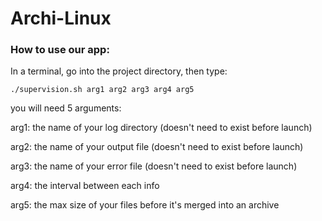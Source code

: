# Archi-Linux

### How to use our app:
In a terminal, go into the project directory, then type: 
```
./supervision.sh arg1 arg2 arg3 arg4 arg5
```
you will need 5 arguments:

arg1: the name of your log directory (doesn't need to exist before launch)

arg2: the name of your output file (doesn't need to exist before launch)

arg3: the name of your error file (doesn't need to exist before launch)

arg4: the interval between each info

arg5: the max size of your files before it's merged into an archive

